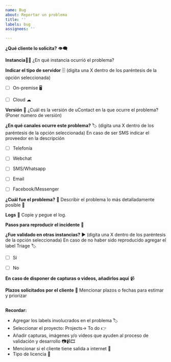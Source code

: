```yaml
---
name: Bug
about: Reportar un problema
title: ''
labels: bug
assignees: ''

---
```


**¿Qué cliente lo solicita?** 👁‍🗨

>>




**Instancia**👨‍💻
¿En qué instancia ocurrió el problema?

>>




**Indicar el tipo de servidor** 🗄 (digita una X dentro de los paréntesis de la opción seleccionada)
- [ ] On-premise 🖥️
- [ ] Cloud ☁



**Versión** 🔢
¿Cuál es la versión de uContact en la que ocurre el problema? (Poner número de versión)

>>




**¿En qué canales ocurre este problema?** 🏷 (digita una X dentro de los paréntesis de la opción seleccionada)
En caso de ser SMS indicar el proveedor en la descripción

- [ ] Telefonía
- [ ] Webchat
- [ ] SMS/Whatsapp
- [ ] Email
- [ ] Facebook/Messenger


**¿Cuál fue el problema?** 🐞
Describir el problema lo más detalladamente posible 💬

>>




**Logs** 🔡
Copie y pegue el log.

>>




**Pasos para reproducir el incidente** 👣

>>




**¿Fue validado en otras instancias?** ▶  (digita una X dentro de los paréntesis de la opción seleccionada)
En caso de no haber sido reproducido agregar el label Triage 🏷

- [ ] Sí
- [ ] No


**En caso de disponer de capturas o videos, añadirlos aquí** 📹

>>




**Plazos solicitados por el cliente** 📅
Mencionar plazos o fechas para estimar y priorizar

>>



##
**Recordar:**
- Agregar los labels involucrados en el problema 🏷
- Seleccionar el proyecto: Projects-> To do 👉
- Añadir capturas, imágenes y/o videos que ayuden al proceso de validación y desarrollo 📷📹🎞
- Mencionar si el cliente tiene salida a internet 📶
- Tipo de licencia 🔑
##
